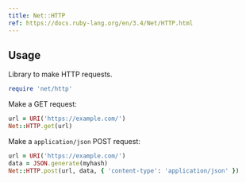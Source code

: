 ```yaml
---
title: Net::HTTP
ref: https://docs.ruby-lang.org/en/3.4/Net/HTTP.html
---
```


## Usage

Library to make HTTP requests.

```ruby
require 'net/http'
```

Make a GET request:

```ruby
url = URI('https://example.com/')
Net::HTTP.get(url)
```

Make a `application/json` POST request:

```ruby
url = URI('https://example.com/')
data = JSON.generate(myhash)
Net::HTTP.post(url, data, { 'content-type': 'application/json' })
```
